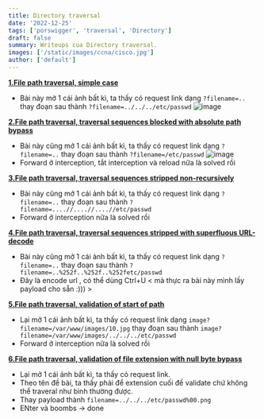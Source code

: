```yaml
---
title: Directory traversal
date: '2022-12-25'
tags: ['porswigger', 'traversal', 'Directory']
draft: false
summary: Writeups cua Directory traversal.
images: ['/static/images/ccna/cisco.jpg']
author: ['default']
---
```


**[1.File path traversal, simple case](https://portswigger.net/web-security/file-path-traversal/lab-simple)**

- Bài này mở 1 cái ảnh bất kì, ta thấy có request link dạng ```?filename=..``` thay đoạn sau thành ```?filename=../../../etc/passwd```
![image](https://user-images.githubusercontent.com/61643034/209455769-0c0b8186-c8ec-4c7b-b5c8-d20a24075391.png)

**[2.File path traversal, traversal sequences blocked with absolute path bypass](https://portswigger.net/web-security/file-path-traversal/lab-absolute-path-bypass)**

- Bài này cũng mở 1 cái ảnh bất kì, ta thấy có request link dạng ```?filename=..``` thay đoạn sau thành ```?filename=/etc/passwd``` 
![image](https://user-images.githubusercontent.com/61643034/209455988-95bc8eb7-b8f8-4b8e-b508-4058854bea1f.png)
- Forward ở interception, tắt interception và reload nữa là solved rồi

**[3.File path traversal, traversal sequences stripped non-recursively](https://portswigger.net/web-security/file-path-traversal/lab-sequences-stripped-non-recursively)**

- Bài này cũng mở 1 cái ảnh bất kì, ta thấy có request link dạng ```?filename=..``` thay đoạn sau thành ```?filename=....//....//....//etc/passwd``` 
- Forward ở interception nữa là solved rồi


**[4.File path traversal, traversal sequences stripped with superfluous URL-decode](https://portswigger.net/web-security/file-path-traversal/lab-superfluous-url-decode)**

- Bài này cũng mở 1 cái ảnh bất kì, ta thấy có request link dạng ```?filename=..``` thay đoạn sau thành ```?filename=..%252f..%252f..%252fetc/passwd``` 
- Đây là encode url , có thể dùng Ctrl+U < mà thực ra bài này mình lấy payload cho sẵn :))) >


**[5.File path traversal, validation of start of path](https://portswigger.net/web-security/file-path-traversal/lab-validate-start-of-path)**

- Lại mở 1 cái ảnh bất kì, ta thấy có request link dạng ```image?filename=/var/www/images/10.jpg``` thay đoạn sau thành ```image?filename=/var/www/images/../../../etc/passwd``` 
- Forward ở interception nữa là solved rồi

**[6.File path traversal, validation of file extension with null byte bypass](https://portswigger.net/web-security/file-path-traversal/lab-validate-file-extension-null-byte-bypass)**

- Lại mở 1 cái ảnh bất kì, ta thấy có request link.
- Theo tên đề bài, ta thấy phải để extension cuối để validate chứ không thể traveral như bình thường được. 
- Thay payload thành ```filename=../../../etc/passwd%00.png``` 
- ENter và boombs -> done
